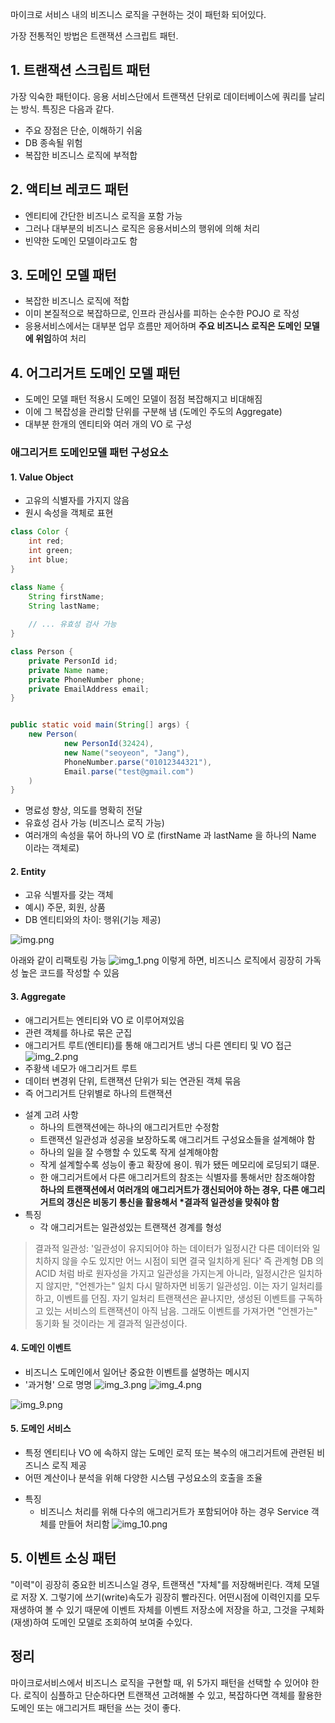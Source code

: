 
마이크로 서비스 내의 비즈니스 로직을 구현하는 것이 패턴화 되어있다.

가장 전통적인 방법은 트랜잭션 스크립트 패턴.
## 1. 트랜잭션 스크립트 패턴

가장 익숙한 패턴이다. 응용 서비스단에서 트랜잭션 단위로 데이터베이스에 쿼리를 날리는 방식. 특징은 다음과 같다.
- 주요 장점은 단순, 이해하기 쉬움
- DB 종속될 위험
- 복잡한 비즈니스 로직에 부적합

## 2. 액티브 레코드 패턴
- 엔티티에 간단한 비즈니스 로직을 포함 가능
- 그러나 대부분의 비즈니스 로직은 응용서비스의 행위에 의해 처리
- 빈약한 도메인 모델이라고도 함

## 3. 도메인 모델 패턴
- 복잡한 비즈니스 로직에 적합
- 이미 본질적으로 복잡하므로, 인프라 관심사를 피하는 순수한 POJO 로 작성
- 응용서비스에서는 대부분 업무 흐름만 제어하며 **주요 비즈니스 로직은 도메인 모델에 위임**하여 처리

## 4. 어그리거트 도메인 모델 패턴
- 도메인 모델 패턴 적용시 도메인 모델이 점점 복잡해지고 비대해짐
- 이에 그 복잡성을 관리할 단위를 구분해 냄 (도메인 주도의 Aggregate)
- 대부분 한개의 엔티티와 여러 개의 VO 로 구성

### 애그리거트 도메인모델 패턴 구성요소
#### 1. Value Object
- 고유의 식별자를 가지지 않음
- 원시 속성을 객체로 표현
```java
class Color {
    int red;
    int green;
    int blue;
}

class Name {
    String firstName;
    String lastName;
    
    // ... 유효성 검사 가능
}

class Person {
    private PersonId id;
    private Name name;
    private PhoneNumber phone;
    private EmailAddress email;
}


public static void main(String[] args) {
    new Person(
            new PersonId(32424),
            new Name("seoyeon", "Jang"),
            PhoneNumber.parse("01012344321"),
            Email.parse("test@gmail.com")
    )
}
```
- 명료성 향상, 의도를 명확히 전달
- 유효성 검사 가능 (비즈니스 로직 가능)
- 여러개의 속성을 묶어 하나의 VO 로 (firstName 과 lastName 을 하나의 Name 이라는 객체로)

#### 2. Entity
- 고유 식별자를 갖는 객체
- 예시) 주문, 회원, 상품
- DB 엔티티와의 차이: 행위(기능 제공)

![img.png](img/img.png)

아래와 같이 리팩토링 가능
![img_1.png](img/img_1.png)
이렇게 하면, 비즈니스 로직에서 굉장히 가독성 높은 코드를 작성할 수 있음

#### 3. Aggregate
- 애그리거트는 엔티티와 VO 로 이루어져있음
- 관련 객체를 하나로 묶은 군집
- 애그리거트 루트(엔티티)를 통해 애그리거트 냉늬 다른 엔티티 및 VO 접근
![img_2.png](img/img_2.png)
- 주황색 네모가 애그리거트 루트
- 데이터 변경위 단위, 트랜잭션 단위가 되는 연관된 객체 묶음
- 즉 어그리거트 단위별로 하나의 트랜잭션
* 설계 고려 사항
  * 하나의 트랜잭션에는 하나의 애그리거트만 수정함
  * 트랜잭션 일관성과 성공을 보장하도록 애그리거트 구성요소들을 설계해야 함
  * 하나의 일을 잘 수행할 수 있도록 작게 설계해야함
  * 작게 설계할수록 성능이 좋고 확장에 용이. 뭐가 됐든 메모리에 로딩되기 떄문.
  * 한 애그리거트에서 다른 애그리거트의 참조는 식별자를 통해서만 참조해야함
  **하나의 트랜잭션에서 여러개의 애그리거트가 갱신되어야 하는 경우, 다른 애그리거트의 갱신은 비동기 통신을 활용해서 \*결과적 일관성을 맞춰야 함**
* 특징
  * 각 애그리거트는 일관성있는 트랜잭션 경계를 형성

> 결과적 일관성: '일관성이 유지되어야 하는 데이터가 일정시간 다른 데이터와 일치하지 않을 수도 있지만 어느 시점이 되면 결국 일치하게 된다'
> 즉 관계형 DB 의 ACID 처럼 바로 원자성을 가지고 일관성을 가지는게 아니라, 일정시간은 일치하지 않지만, "언젠가는" 일치
> 다시 말하자면 비동기 일관성임. 이는 자기 일처리를 하고, 이벤트를 던짐. 자기 일처리 트랜잭션은 끝나지만, 생성된 이벤트를 구독하고 있는 서비스의 트랜잭션이
> 아직 남음. 그래도 이벤트를 가져가면 "언젠가는" 동기화 될 것이라는 게 결과적 일관성이다.

#### 4. 도메인 이벤트
- 비즈니스 도메인에서 일어난 중요한 이벤트를 설명하는 메시지
- '과거형' 으로 명명
![img_3.png](img/img_3.png)
![img_4.png](img/img_4.png)

![img_9.png](img/img_9.png)

#### 5. 도메인 서비스
- 특정 엔티티나 VO 에 속하지 않는 도메인 로직 또는 복수의 애그리거트에 관련된 비즈니스 로직 제공
- 어떤 계산이나 분석을 위해 다양한 시스템 구성요소의 호출을 조율
* 특징
  * 비즈니스 처리를 위해 다수의 애그리거트가 포함되어야 하는 경우 Service 객체를 만들어 처리함
![img_10.png](img/img_10.png)

## 5. 이벤트 소싱 패턴
"이력"이 굉장히 중요한 비즈니스일 경우, 트랜잭션 "자체"를 저장해버린다. 객체 모델로 저장 X. 그렇기에 쓰기(write)속도가 굉장히 빨라진다.
어떤시점에 이력인지를 모두 재생하여 볼 수 있기 때문에 이벤트 자체를 이벤트 저장소에 저장을 하고, 그것을 구체화(재생)하여 도메인 모델로 조회하여 보여줄 수있다.


## 정리
마이크로서비스에서 비즈니스 로직을 구현할 때, 위 5가지 패턴을 선택할 수 있어야 한다. 
로직이 심플하고 단순하다면 트랜잭션 고려해볼 수 있고, 복잡하다면 객체를 활용한 도메인 또는 애그리거트 패턴을 쓰는 것이 좋다.
